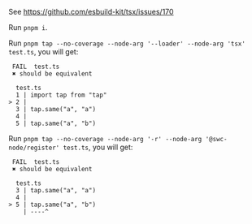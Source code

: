 See <https://github.com/esbuild-kit/tsx/issues/170>

Run `pnpm i`.

Run `pnpm tap --no-coverage --node-arg '--loader' --node-arg 'tsx' test.ts`, you will get:

```
 FAIL  test.ts
 ✖ should be equivalent

  test.ts
  1 | import tap from "tap"
> 2 |
  3 | tap.same("a", "a")
  4 |
  5 | tap.same("a", "b")
```

Run `pnpm tap --no-coverage --node-arg '-r' --node-arg '@swc-node/register' test.ts`, you will get:

```
 FAIL  test.ts
 ✖ should be equivalent

  test.ts
  3 | tap.same("a", "a")
  4 |
> 5 | tap.same("a", "b")
    | ----^
```
